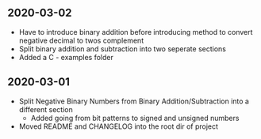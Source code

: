 ## 2020-03-02
+ Have to introduce binary addition before introducing method to convert negative decimal to twos complement
+ Split binary addition and subtraction into two seperate sections
+ Added a C - examples folder

## 2020-03-01
+ Split Negative Binary Numbers from Binary Addition/Subtraction into a different section
    + Added going from bit patterns to signed and unsigned numbers 
+ Moved README and CHANGELOG into the root dir of project